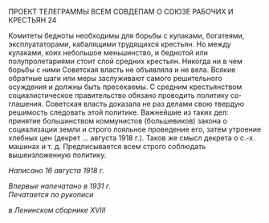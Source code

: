 ПРОЕКТ ТЕЛЕГРАММЫ ВСЕМ СОВДЕПАМ О СОЮЗЕ РАБОЧИХ И КРЕСТЬЯН 24

Комитеты бедноты необходимы для борьбы с кулаками, богатеями, эксплуататора­ми, кабалящими трудящихся крестьян. Но между кулаками, коих небольшое меньшин­ство, и беднотой или полупролетариями стоит слой средних крестьян. Никогда ни в чем борьбы с ними Советская власть не объявляла и не вела. Всякие обратные шаги или ме­ры заслуживают самого решительного осуждения и должны быть пресекаемы. С сред­ним крестьянством социалистическое правительство обязано проводить политику со­глашения. Советская власть доказала не раз делами свою твердую решимость следовать этой политике. Важнейшие из таких дел: принятие большинством коммунистов (боль­шевиков) закона о социализации земли и строго лояльное проведение его, затем утрое­ние хлебных цен (декрет ... августа 1918 г.). Таков же смысл декрета о с.-х. машинах и т. д. Предписывается всем строго соблюдать вышеизложенную политику.

_Написано 16 августа 1918 г._

_Впервые напечатано в 1931 г.                                                             Печатается по рукописи_

_в Ленинском сборнике_ _XVIII_